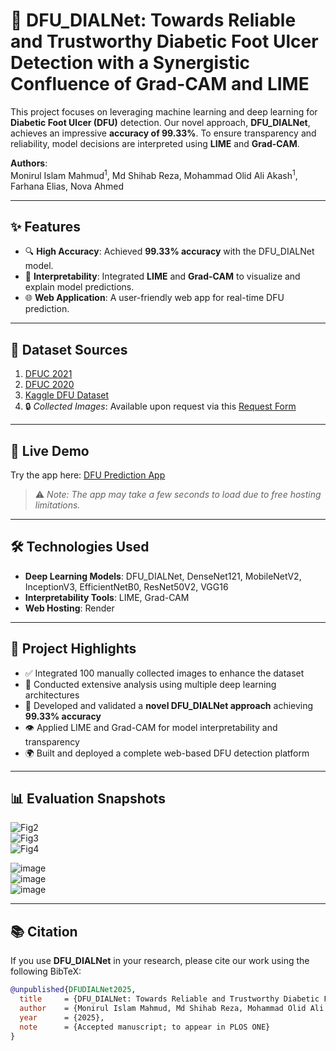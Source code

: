 # 🦶 DFU_DIALNet: Towards Reliable and Trustworthy Diabetic Foot Ulcer Detection with a Synergistic Confluence of Grad-CAM and LIME

This project focuses on leveraging machine learning and deep learning for **Diabetic Foot Ulcer (DFU)** detection. Our novel approach, **DFU_DIALNet**, achieves an impressive **accuracy of 99.33%**. To ensure transparency and reliability, model decisions are interpreted using **LIME** and **Grad-CAM**.

**Authors**:  
Monirul Islam Mahmud<sup>1</sup>, Md Shihab Reza, Mohammad Olid Ali Akash<sup>1</sup>, Farhana Elias, Nova Ahmed

---

## ✨ Features

- 🔍 **High Accuracy**: Achieved **99.33% accuracy** with the DFU_DIALNet model.  
- 🧠 **Interpretability**: Integrated **LIME** and **Grad-CAM** to visualize and explain model predictions.  
- 🌐 **Web Application**: A user-friendly web app for real-time DFU prediction.  

---

## 📂 Dataset Sources

1. [DFUC 2021](https://dfu-challenge.github.io/dfuc2021.html)  
2. [DFUC 2020](https://dfu-challenge.github.io/dfuc2020.html)  
3. [Kaggle DFU Dataset](https://www.kaggle.com/datasets/laithjj/diabetic-foot-ulcer-dfu)  
4. 🔒 *Collected Images*: Available upon request via this [Request Form](https://forms.gle/bK4NsZtgArDkDwRAA)

---

## 🚀 Live Demo

Try the app here: [DFU Prediction App](https://footulcer-bd.onrender.com)  
> ⚠️ *Note: The app may take a few seconds to load due to free hosting limitations.*

---

## 🛠️ Technologies Used

- **Deep Learning Models**: DFU_DIALNet, DenseNet121, MobileNetV2, InceptionV3, EfficientNetB0, ResNet50V2, VGG16  
- **Interpretability Tools**: LIME, Grad-CAM  
- **Web Hosting**: Render  

---

## 📌 Project Highlights

- ✅ Integrated 100 manually collected images to enhance the dataset  
- 🔬 Conducted extensive analysis using multiple deep learning architectures  
- 🧪 Developed and validated a **novel DFU_DIALNet approach** achieving **99.33% accuracy**  
- 👁️ Applied LIME and Grad-CAM for model interpretability and transparency  
- 🌍 Built and deployed a complete web-based DFU detection platform  

---

## 📊 Evaluation Snapshots

![Fig2](https://github.com/user-attachments/assets/1ebcb011-1173-4cd0-96c9-9aa5657886ef)  
![Fig3](https://github.com/user-attachments/assets/397e1fba-e2f1-4525-a9a6-0c29b3a9d395)  
![Fig4](https://github.com/user-attachments/assets/52f13589-3283-486c-8c4d-0ec0c3bc267c)  

![image](https://github.com/Monirul-Islam-Mahmud/Diabetic-Foot-Ulcer-Detection/assets/59494761/5482377d-e0ce-43ff-8de3-38fdce536359)  
![image](https://github.com/Monirul-Islam-Mahmud/Diabetic-Foot-Ulcer-Detection/assets/59494761/0693de4d-d83e-47f8-90da-32b543db4f57)  
![image](https://github.com/user-attachments/assets/2d674aa0-5629-42ca-ab7c-32fed65536c8)

---

## 📚 Citation

If you use **DFU_DIALNet** in your research, please cite our work using the following BibTeX:

```bibtex
@unpublished{DFUDIALNet2025,
  title     = {DFU_DIALNet: Towards Reliable and Trustworthy Diabetic Foot Ulcer Detection with Synergistic Confluence of Grad-CAM and LIME},
  author    = {Monirul Islam Mahmud, Md Shihab Reza, Mohammad Olid Ali Akash, Farhana Elias, Nova Ahmed},
  year      = {2025},
  note      = {Accepted manuscript; to appear in PLOS ONE}
}
